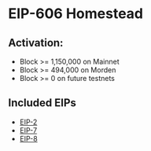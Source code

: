 # EIP-606 Homestead

## Activation:
* Block >= 1,150,000 on Mainnet
* Block >= 494,000 on Morden
* Block >= 0 on future testnets

## Included EIPs
* [EIP-2](https://github.com/0xNazgul/EIP-Notes/blob/main/Core/EIP-2-Homestead.md)
* [EIP-7](https://github.com/0xNazgul/EIP-Notes/blob/main/Core/EIP-7-DELEGATECALL.md)
* [EIP-8](https://github.com/0xNazgul/EIP-Notes/blob/main/Networking/EIP-8-devp2p-Forward.md)
